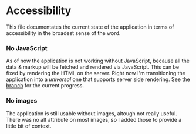 # Accessibility

This file documentates the current state of the application in terms of accessibility in the broadest sense of the word.

### No JavaScript
As of now the application is not working without JavaScript, because all the data & markup will be fetched and rendered via JavaScript.
This can be fixed by rendering the HTML on the server. Right now I'm transitioning the application into a _universal_ one that supports server side rendering.
See the [branch](https://github.com/reauv/minor-funda/tree/feature/universal) for the current progress.

### No images
The application is still usable without images, altough not really useful.
There was no alt attribute on most images, so I added those to provide a little bit of context.
